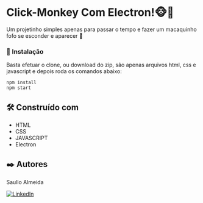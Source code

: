 # Click-Monkey Com Electron!🐵🙈

Um projetinho simples apenas para passar o tempo e fazer um macaquinho fofo se esconder e aparecer 🤩


### 🔧 Instalação

Basta efetuar o clone, ou download do zip, são apenas arquivos html, css e javascript e depois roda os comandos abaixo:

```
npm install
npm start
```

## 🛠️ Construído com

* HTML
* CSS
* JAVASCRIPT
* Electron
## ✒️ Autores

Saullo Almeida

[![LinkedIn](https://img.shields.io/badge/linkedin-%230077B5.svg?style=for-the-badge&logo=linkedin&logoColor=white)](https://www.linkedin.com/in/saullo-almeida/)